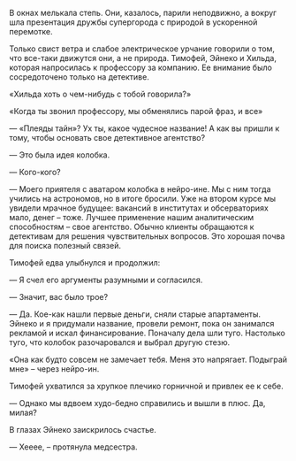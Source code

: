 В окнах мелькала степь. Они, казалось, парили неподвижно, а вокруг шла презентация дружбы супергорода с природой в ускоренной перемотке.

Только свист ветра и слабое электрическое урчание говорили о том, что все-таки движутся они, а не природа. Тимофей, Эйнеко и Хильда, которая напросилась к профессору за компанию. Ее внимание было сосредоточено только на детективе.

«Хильда хоть о чем-нибудь с тобой говорила?»

«Когда ты звонил профессору, мы обменялись парой фраз, и все»

— «Плеяды тайн»? Ух ты, какое чудесное название! А как вы пришли к тому, чтобы основать свое детективное агентство?

— Это была идея колобка.

— Кого-кого?

— Моего приятеля с аватаром колобка в нейро-ине. Мы с ним тогда учились на астрономов, но в итоге бросили. Уже на втором курсе мы увидели мрачное будущее: вакансий в институтах и обсерваториях мало, денег – тоже.  Лучшее применение нашим аналитическим способностям – свое агентство. Обычно клиенты обращаются к детективам для решения чувствительных вопросов. Это хорошая почва для поиска полезный связей. 

Тимофей едва улыбнулся и продолжил:

— Я счел его аргументы разумными и согласился.

— Значит, вас было трое?

— Да. Кое-как нашли первые деньги, сняли старые апартаменты. Эйнеко и я придумали название, провели ремонт, пока он занимался рекламой и искал финансирование. Поначалу дела шли туго. Настолько туго, что колобок разочаровался и выбрал другую стезю. 

«Она как будто совсем не замечает тебя. Меня это напрягает. Подыграй мне» – через нейро-ин.

Тимофей ухватился за хрупкое плечико горничной и привлек ее к себе.

— Однако мы вдвоем худо-бедно справились и вышли в плюс. Да, милая?



В глазах Эйнеко заискрилось счастье.

— Хееее, – протянула медсестра.